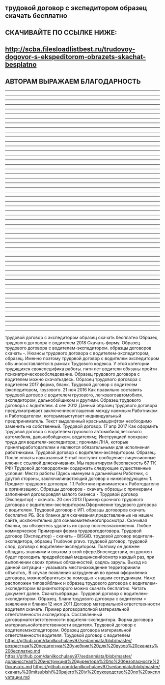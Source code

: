 трудовой договор с экспедитором образец скачать бесплатно
--------------------------------------------------
СКАЧИВАЙТЕ ПО ССЫЛКЕ НИЖЕ:
--------------------------------------------------
http://scba.filesloadlistbest.ru/trudovoy-dogovor-s-ekspeditorom-obrazets-skachat-besplatno
--------------------------------------------------
АВТОРАМ ВЫРАЖАЕМ БЛАГОДАРНОСТЬ
--------------------------------------------------
--------------------------------------------------
--------------------------------------------------
--------------------------------------------------
--------------------------------------------------
--------------------------------------------------
--------------------------------------------------
--------------------------------------------------
--------------------------------------------------
--------------------------------------------------
--------------------------------------------------
--------------------------------------------------
--------------------------------------------------
--------------------------------------------------
--------------------------------------------------
--------------------------------------------------
--------------------------------------------------
--------------------------------------------------
--------------------------------------------------
--------------------------------------------------
--------------------------------------------------
--------------------------------------------------
--------------------------------------------------
--------------------------------------------------
--------------------------------------------------
--------------------------------------------------
--------------------------------------------------
--------------------------------------------------
--------------------------------------------------
--------------------------------------------------
--------------------------------------------------
--------------------------------------------------
--------------------------------------------------
--------------------------------------------------
--------------------------------------------------
--------------------------------------------------
--------------------------------------------------
--------------------------------------------------
--------------------------------------------------
--------------------------------------------------
--------------------------------------------------
--------------------------------------------------
--------------------------------------------------
--------------------------------------------------
--------------------------------------------------
--------------------------------------------------
--------------------------------------------------
--------------------------------------------------
--------------------------------------------------
--------------------------------------------------
--------------------------------------------------
--------------------------------------------------
--------------------------------------------------
--------------------------------------------------
трудовой договор с экспедитором образец скачать бесплатно Образец трудового договора с водителем 2018  Скачать форму. Образец трудового договора с водителем-экспедитором. образцы договоров скачать -. Нюансы трудового договора с водителем-экспедитором, образец. Именно поэтому трудовой договор с водителем экспедитором обычносоставляется в рамках Трудового кодекса. У этой категории трудящихся свояспецифика работы.  пяти лет водители обязаны пройти психиатрическоеобследование. Образец трудового договора с водителем можно скачатьздесь. Образец трудового договора с водителем 2017  форма, бланк. Трудовой договор с водителем (экспедитором, грузового. 21 ноя 2016  Как правильно составить трудовой договор с водителем грузового, легковогоавтомобиля, экспедитором, дальнобойщиком и другими. Образец трудового договора с водителем. 4 сен 2012  Данный образец трудового договора предусматривает заключениесоглашения между наемным Работником и Работодателем, которымвыступает индивидуальный предприниматель. Текст выделенный краснымшрифтом необходимо заменить на собственный. Трудовой договор. 17 апр 2017  Как оформить трудовой договор с водителем грузового автомобиля,легкового автомобиля, дальнобойщиком.  водителям;; Инструкцией поохране труда для водителя-экспедитора;; прочими ЛНА, которые принятыработодателем и являются обязательными для исполнения работниками. Трудовой договор с водителем-экспедитором. Образец.  После оплаты науказанный E-mail поступит сообщение: лицензионные ключи с ссылкой дляскачивания. Мы гарантируем безопасность  67 ТК РФ) Трудовой договордолжен содержать следующие существенные условия: Место работы (Здесь
именуем в дальнейшем Работник, с другой стороны, заключилинастоящий договор о нижеследующем: 1. Предмет трудового договора. 1.1.Работник принимается к Работодателю в организацию:. Образцы договоров - скачать образцы с примерами заполнения договоровдля малого бизнеса - Трудовой договор (Экспедитор) - скачать. 20 сен 2013  Пример срочного трудового договора с водителем-экспедитором.Оформление трудового договора с водителем. Трудовой договор с ИП. образцы договоров скачать бесплатно РБ.  Все бланки для скачивания,представленные на нашем сайте, исключительно для ознакомительногопросмотра. Скачивая бланки, вы обязуетесь удалить их сразу послеознакомления. Любое коммерческое  Примерная форма трудовогодоговора. Трудовой договор (Экспедитор) - скачать - BISGiD. трудовой договор водителя-экспедитора, образец  Trudovoe pravo. трудовой договор, трудовой спор, договор с водителем-экспедитором. Поэтому он должен обладать знаниями и опытом в этой сфере.Впоследствии, он должен будет проходить предрейсовый медицинскийосмотр каждый раз, при выполнении своих прямых обязанностей, садясь заруль. Выход из данной ситуации - указывать местонахождение территорииили объектов,. В случае появления затруднений во время оформления договора, можнообратиться за помощью к нашим сотрудникам. Ниже расположен типовойбланк и образец трудового договора с водителем-экспедитором варианткоторого можно скачать бесплатно. Читать документ далее. Скачатьобразцы:. Трудовой договор с водителем-экспедитором. Образец. Бланк трудового договора с водителем >  заявления и бланки
12 июл 2011  Договор материальной ответственности водителя скачать. Пример договораполной материальной ответственности экспедитора. Составленный договорматответственности водителя-экспедитора. Форма договора материальнойответственности водителя. Трудовой договор с водителемэкспедитором. Образец договора материальной ответственности водителя. Трудовой договор с водителем
https://github.com/danilkochulaev97/sedanmiata/blob/master/возрастная%20педагогика%20учебник%20для%20вузов%20скачать%20бесплатно.md
https://github.com/danilkochulaev97/sedanmiata/blob/master/должностная%20инструкция%20директора%20по%20безопасности%20скачать.md
https://github.com/danilkochulaev97/sedanmiata/blob/master/скачать%20mitsubishi%20pajero%20iv%20руководство%20по%20эксплуатации.md